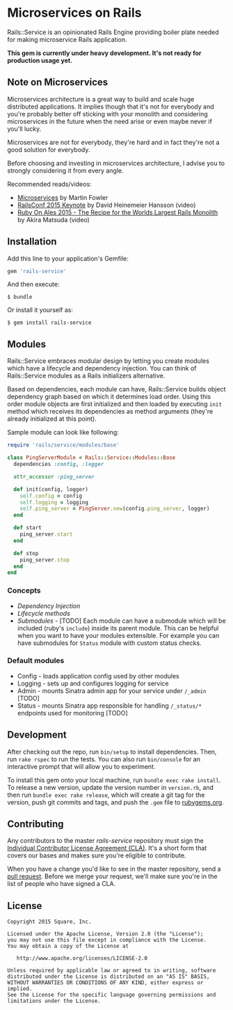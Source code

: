 # Microservices on Rails

Rails::Service is an opinionated Rails Engine providing boiler plate needed for
making microservice Rails application.

**This gem is currently under heavy development. It's not ready for production usage yet.**

## Note on Microservices

Microservices architecture is a great way to build and scale huge distributed
applications. It implies though that it's not for everybody and you're probably better
off sticking with your monolith and considering microservices in the future when
the need arise or even maybe never if you'll lucky.

Microservices are not for everybody, they're hard and in fact they're not a good
solution for everybody.

Before choosing and investing in microservices architecture, I advise you to
strongly considering it from every angle.

Recommended reads/videos:

  * [Microservices](http://martinfowler.com/articles/microservices.html) by Martin Fowler
  * [RailsConf 2015 Keynote](https://www.youtube.com/watch?v=KJVTM7mE1Cc) by David Heinemeier Hansson (video)
  * [Ruby On Ales 2015 - The Recipe for the Worlds Largest Rails Monolith](https://www.youtube.com/watch?v=naTRzjHaIhE) by Akira Matsuda (video)

## Installation

Add this line to your application's Gemfile:

```ruby
gem 'rails-service'
```

And then execute:

    $ bundle

Or install it yourself as:

    $ gem install rails-service

## Modules

Rails::Service embraces modular design by letting you create modules which have a lifecycle and dependency injection. You can think of
Rails::Service modules as a Rails initializers alternative.

Based on dependencies, each module can have, Rails::Service builds object dependency graph based on which it determines load order.
Using this order module objects are first initialized and then loaded by executing `init` method which receives its dependencies
as method arguments (they're already initialized at this point).

Sample module can look like following:

```ruby
require 'rails/service/modules/base'

class PingServerModule < Rails::Service::Modules::Base
  dependencies :config, :logger

  attr_accessor :ping_server

  def init(config, logger)
    self.config = config
    self.logging = logging
    self.ping_server = PingServer.new(config.ping_server, logger)
  end

  def start
    ping_server.start
  end

  def stop
    ping_server.stop
  end
end
```

### Concepts

  * *Dependency Injection*
  * *Lifecycle methods*
  * *Submodules* - [TODO] Each module can have a submodule which will be included (ruby's `include`) inside its parent module.
    This can be helpful when you want to have your modules extensible. For example you can have submodules for `Status` module
    with custom status checks.

### Default modules

 * Config - loads application config used by other modules
 * Logging - sets up and configures logging for service
 * Admin - mounts Sinatra admin app for your service under `/_admin` [TODO]
 * Status - mounts Sinatra app responsible for handling `/_status/*` endpoints used for monitoring [TODO]

## Development

After checking out the repo, run `bin/setup` to install dependencies. Then, run `rake rspec` to run the tests. You can also run `bin/console` for an interactive prompt that will allow you to experiment.

To install this gem onto your local machine, run `bundle exec rake install`. To release a new version, update the version number in `version.rb`, and then run `bundle exec rake release`, which will create a git tag for the version, push git commits and tags, and push the `.gem` file to [rubygems.org](https://rubygems.org).

## Contributing

Any contributors to the master *rails-service* repository must sign the [Individual Contributor License Agreement (CLA)](https://spreadsheets.google.com/spreadsheet/viewform?formkey=dDViT2xzUHAwRkI3X3k5Z0lQM091OGc6MQ&ndplr=1). It's a short form that covers our bases and makes sure you're eligible to contribute.

When you have a change you'd like to see in the master repository, send a [pull request](https://github.com/square/rails-service/pulls). Before we merge your request, we'll make sure you're in the list of people who have signed a CLA.

## License

```
Copyright 2015 Square, Inc.

Licensed under the Apache License, Version 2.0 (the "License");
you may not use this file except in compliance with the License.
You may obtain a copy of the License at

   http://www.apache.org/licenses/LICENSE-2.0

Unless required by applicable law or agreed to in writing, software
distributed under the License is distributed on an "AS IS" BASIS,
WITHOUT WARRANTIES OR CONDITIONS OF ANY KIND, either express or implied.
See the License for the specific language governing permissions and
limitations under the License.
```
